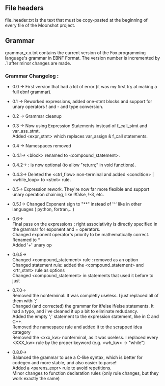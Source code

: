 ## File headers
file_header.txt is the text that must be copy-pasted at the beginning of every file of the Moonshot project. 

## Grammar
grammar_x.x.txt contains the current version of the Fox programming language's grammar in EBNF Format. The version number is incremented by .1 
after minor changes are made.

### Grammar Changelog : 
* 0.0 ->	First version that had a lot of error (it was my first try at making a full ebnf grammar).</br>
* 0.1 ->	Reworked expressions, added one-stmt blocks and support for unary operators ! and - and type conversion.</br>
* 0.2 ->	Grammar cleanup</br>
* 0.3 ->	Now using Expression Statements instead of f_call_stmt and var_ass_stmt. </br>
		Added <expr_stmt> which replaces var_assign & f_call statements.</br>
* 0.4 ->	Namespaces removed
* 0.4.1->	\<block> renamed to <compound_statement>. </br>
* 0.4.2->	<return> : <expr> is now optional (to allow "return;" in void functions). </br>
* 0.4.3->	Deleted the <ctrl_flow> non-terminal and added  \<condition> | \<while_loop> to \<stmt> rule.</br>
* 0.5->		Expression rework. They're now far more flexible and support unary operation chaining, like !!false, !-3, etc.</br>
* 0.5.1->	Changed Exponent sign to "**" instead of '^' like in other languages ( python, fortran,.. )</br>
* 0.6->		</Br>
	Final pass on the expressions : right associativity is directly specified in the grammar for exponent and = operators. </br>
			Changed exponent operator's priority to be mathematically correct.</br>
			Renamed <const> to <literal>*</br>
			Added '+' unary op</br>
* 0.6.5-> </br>	
		Changed <compound_statement> rule : removed <statement> as an option</br>
		Changed statement rule: added the <compound_statement> and <rtr_stmt> rule as options</br>
		Changed <compound_statement> in statements that used it before to just <statement></br>
* 0.7.0->	</br>
Removed the <eoi> nonterminal. It was completly useless. I just replaced all of them with ';'</br>
		Changed (and corrected) the grammar for if/else if/else statements. It had a typo, and i've cleaned it up a bit to eliminate redudancy.</br>
		Added the empty ';' statement to the expression statement, like in C and C++.</br>
		Removed the namespace rule and added it to the scrapped idea category</br>
		Removed the <xxx_kw> nonterminal, as it was useless. I replaced every <XXX_kw> rule by the proper keyword (e.g. <wh_kw> -> "while")</br>

* 0.8.0-> </br>
		Balanced the <condition> grammar to use a C-like syntax, which is better for codegen and more stable, and also easier to parse! </br>
		Added a <parens_expr> rule to avoid repetitions. </br>
		Minor changes to function declaration rules (only rule changes, but they work exactly the same) </br>